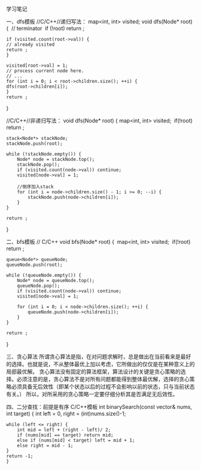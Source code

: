 学习笔记

一、dfs模板
//C/C++//递归写法：
map<int, int> visited;
void dfs(Node* root) {  
	// terminator  
	if (!root) return ; 
	
	if (visited.count(root->val)) {    
	// already visited    
	return ;  
	}  

	visited[root->val] = 1;  
	// process current node here.   
	// ...  
	for (int i = 0; i < root->children.size(); ++i) {    
	dfs(root->children[i]);  
	}  
	return ;
}

//C/C++//非递归写法：
void dfs(Node* root) {
	map<int, int> visited; 
	if(!root) return ;  
	
	stack<Node*> stackNode;  
	stackNode.push(root);  
	
	while (!stackNode.empty()) {    
		Node* node = stackNode.top();    
		stackNode.pop();    
		if (visited.count(node->val)) continue;    
		visited[node->val] = 1;   
		
		//倒序加入stack
		for (int i = node->children.size() - 1; i >= 0; --i) {        
			stackNode.push(node->children[i]);    
		}  
	}  
	
	return ;
}

二、bfs模板
// C/C++
void bfs(Node* root) {  
	map<int, int> visited;  
	if(!root) return ;  
	
	queue<Node*> queueNode;  
	queueNode.push(root);  
	
	while (!queueNode.empty()) {    
		Node* node = queueNode.top();    
		queueNode.pop();    
		if (visited.count(node->val)) continue;   
		visited[node->val] = 1; 
		  
		for (int i = 0; i < node->children.size(); ++i) {        
			queueNode.push(node->children[i]);    
		} 
	} 
	
	return ;
}

三、贪心算法
所谓贪心算法是指，在对问题求解时，总是做出在当前看来是最好的选择。也就是说，不从整体最优上加以考虑，它所做出的仅仅是在某种意义上的局部最优解。
贪心算法没有固定的算法框架，算法设计的关键是贪心策略的选择。必须注意的是，贪心算法不是对所有问题都能得到整体最优解，选择的贪心策略必须具备无后效性（即某个状态以后的过程不会影响以前的状态，只与当前状态有关。）
所以，对所采用的贪心策略一定要仔细分析其是否满足无后效性。

四、二分查找：前提是有序
C/C++模板
int binarySearch(const vector<int>& nums, int target) {	
	int left = 0, right = (int)nums.size()-1;
	
	while (left <= right) {		
		int mid = left + (right - left)/ 2;		
		if (nums[mid] == target) return mid;		
		else if (nums[mid] < target) left = mid + 1;		
		else right = mid - 1;	
	}		
	return -1;
	}
